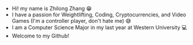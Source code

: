 - Hi! my name is Zhilong Zhang 😁
- I have a passion for Weightlifting, Coding, Cryptocurrencies, and Video Games (I'm a controller player, don't hate me) 😅
- I am a Computer Science Major in my last year at Western University 💻
- Welcome to my Github! 

<!---
ZhilongZhangGit/ZhilongZhangGit is a ✨ special ✨ repository because its `README.md` (this file) appears on your GitHub profile.
You can click the Preview link to take a look at your changes.
--->
